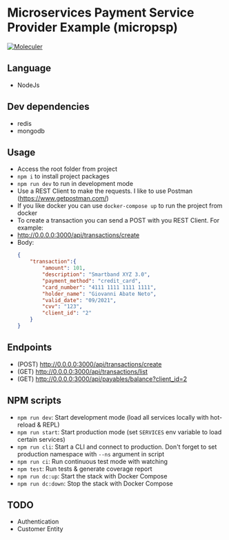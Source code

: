 # Microservices Payment Service Provider Example (micropsp)

[![Moleculer](https://badgen.net/badge/Powered%20by/Moleculer/0e83cd)](https://moleculer.services)

## Language
- NodeJs

## Dev dependencies
- redis
- mongodb

## Usage
- Access the root folder from project
- `npm i` to install project packages
- `npm run dev` to run in development mode
- Use a REST Client to make the requests. I like to use Postman (https://www.getpostman.com/)
- If you like docker you can use `docker-compose up` to run the project from docker
- To create a transaction you can send a POST with you REST Client. For example:
- http://0.0.0.0:3000/api/transactions/create
- Body:
    ```json
    {
        "transaction":{
            "amount": 101,
            "description": "Smartband XYZ 3.0",
            "payment_method": "credit_card",
            "card_number": "4111 1111 1111 1111",
            "holder_name": "Giovanni Abate Neto",
            "valid_date": "09/2021",
            "cvv": "123",
            "client_id": "2"
        }
    }
    ```

## Endpoints
- (POST) http://0.0.0.0:3000/api/transactions/create
- (GET) http://0.0.0.0:3000/api/transactions/list
- (GET) http://0.0.0.0:3000/api/payables/balance?client_id=2

## NPM scripts

- `npm run dev`: Start development mode (load all services locally with hot-reload & REPL)
- `npm run start`: Start production mode (set `SERVICES` env variable to load certain services)
- `npm run cli`: Start a CLI and connect to production. Don't forget to set production namespace with `--ns` argument in script
- `npm run ci`: Run continuous test mode with watching
- `npm test`: Run tests & generate coverage report
- `npm run dc:up`: Start the stack with Docker Compose
- `npm run dc:down`: Stop the stack with Docker Compose

## TODO

- Authentication
- Customer Entity
